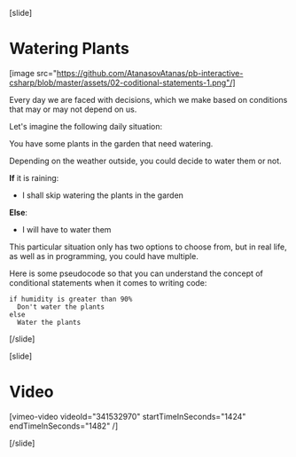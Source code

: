 [slide]
# Watering Plants
[image src="https://github.com/AtanasovAtanas/pb-interactive-csharp/blob/master/assets/02-coditional-statements-1.png"/]

Every day we are faced with decisions, which we make based on conditions that may or may not depend on us.

Let's imagine the following daily situation:

You have some plants in the garden that need watering. 

Depending on the weather outside, you could decide to water them or not.

**If** it is raining:

  * I shall skip watering the plants in the garden

**Else**:

  * I will have to water them

This particular situation only has two options to choose from, but in real life, as well as in programming, you could have multiple.

Here is some pseudocode so that you can understand the concept of conditional statements when it comes to writing code:

```
if humidity is greater than 90%
  Don't water the plants
else
  Water the plants
```
[/slide]

[slide]
# Video

[vimeo-video videoId="341532970" startTimeInSeconds="1424" endTimeInSeconds="1482" /]

[/slide]